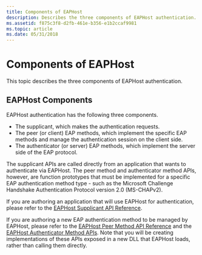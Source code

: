 ```yaml
---
title: Components of EAPHost
description: Describes the three components of EAPHost authentication.
ms.assetid: f875c3f8-d2fb-461e-b356-e1b2ccaf9981
ms.topic: article
ms.date: 05/31/2018
---
```


# Components of EAPHost

This topic describes the three components of EAPHost authentication.

## EAPHost Components

EAPHost authentication has the following three components.

-   The supplicant, which makes the authentication requests.
-   The peer (or client) EAP methods, which implement the specific EAP methods and manage the authentication session on the client side.
-   The authenticator (or server) EAP methods, which implement the server side of the EAP protocol.

The supplicant APIs are called directly from an application that wants to authenticate via EAPHost. The peer method and authenticator method APIs, however, are function prototypes that must be implemented for a specific EAP authentication method type - such as the Microsoft Challenge Handshake Authentication Protocol version 2.0 (MS-CHAPv2).

If you are authoring an application that will use EAPHost for authentication, please refer to the [EAPHost Supplicant API Reference](eap-host-supplicant-api-reference.md).

If you are authoring a new EAP authentication method to be managed by EAPHost, please refer to the [EAPHost Peer Method API Reference](eap-host-peer-method-api-reference.md) and the [EAPHost Authenticator Method APIs](eaphost-authenticator-method-apis.md). Note that you will be creating implementations of these APIs exposed in a new DLL that EAPHost loads, rather than calling them directly.

 

 





